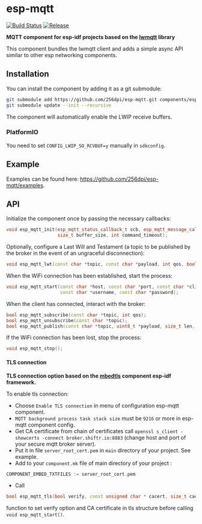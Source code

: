 # esp-mqtt

[![Build Status](https://travis-ci.org/256dpi/esp-mqtt.svg?branch=master)](https://travis-ci.org/256dpi/esp-mqtt)
[![Release](https://img.shields.io/github/release/256dpi/esp-mqtt.svg)](https://github.com/256dpi/esp-mqtt/releases)

**MQTT component for esp-idf projects based on the [lwmqtt](https://github.com/256dpi/lwmqtt) library**

This component bundles the lwmqtt client and adds a simple async API similar to other esp networking components.

## Installation

You can install the component by adding it as a git submodule:

```bash
git submodule add https://github.com/256dpi/esp-mqtt.git components/esp-mqtt
git submodule update --init --recursive
```

The component will automatically enable the LWIP receive buffers.

### PlatformIO

You need to set `CONFIG_LWIP_SO_RCVBUF=y` manually in `sdkconfig`.

## Example

Examples can be found here: https://github.com/256dpi/esp-mqtt/examples.

## API

Initialize the component once by passing the necessary callbacks:

```c++
void esp_mqtt_init(esp_mqtt_status_callback_t scb, esp_mqtt_message_callback_t mcb,
                   size_t buffer_size, int command_timeout);
```

Optionally, configure a Last Will and Testament (a topic to be published by the broker in the event of an ungraceful disconnection):

```c++
void esp_mqtt_lwt(const char *topic, const char *payload, int qos, bool retained);
```

When the WiFi connection has been established, start the process:

```c++
void esp_mqtt_start(const char *host, const char *port, const char *client_id,
                    const char *username, const char *password);
```

When the client has connected, interact with the broker:

```c++
bool esp_mqtt_subscribe(const char *topic, int qos);
bool esp_mqtt_unsubscribe(const char *topic);
bool esp_mqtt_publish(const char *topic, uint8_t *payload, size_t len, int qos, bool retained);
```

If the WiFi connection has been lost, stop the process:

```c++
void esp_mqtt_stop();
```
#### TLS connection

**TLS connection option based on the [mbedtls](https://github.com/espressif/esp-idf/tree/master/components/mbedtls) component esp-idf framework.**

To enable tls connection:
 + Choose ```Enable TLS connection``` in menu of configuration esp-mqtt component.
 + ```MQTT background process task stack size``` must be ```9216``` or more in esp-mqtt component config.
 + Get CA certificate from chain of certificates call ```openssl s_client -showcerts -connect broker.shiftr.io:8883```
 (change host and port of your secure mqtt broker server).
 + Put it in file ```server_root_cert.pem``` in `main` directory of your project. See example.
 + Add to your `component.mk` file of main directory of your project :
 ```c++
 COMPONENT_EMBED_TXTFILES := server_root_cert.pem
 ```
 + Call
 ```c++
 bool esp_mqtt_tls(bool verify, const unsigned char * cacert, size_t cacert_len);
 ```
 function to set verify option and CA certificate in tls structure before calling ```void esp_mqtt_start()```.
 
 